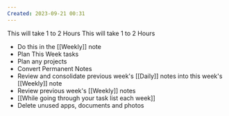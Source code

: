 ```yaml
---
Created: 2023-09-21 00:31
---
```

This will take 1 to 2 Hours
This will take 1 to 2 Hours
- Do this in the [[Weekly]] note
- Plan This Week tasks
- Plan any projects
- Convert Permanent Notes
- Review and consolidate previous week's [[Daily]] notes into this week's [[Weekly]] note
- Review previous week's [[Weekly]] notes
- [[While going through your task list each week]]
- Delete unused apps, documents and photos

